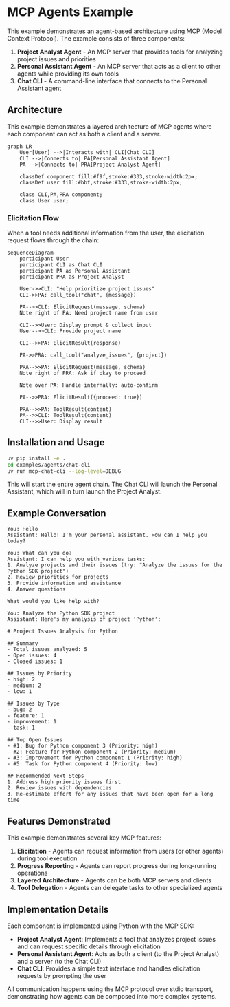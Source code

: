# MCP Agents Example

This example demonstrates an agent-based architecture using MCP (Model Context Protocol). The example consists of three components:

1. **Project Analyst Agent** - An MCP server that provides tools for analyzing project issues and priorities
2. **Personal Assistant Agent** - An MCP server that acts as a client to other agents while providing its own tools
3. **Chat CLI** - A command-line interface that connects to the Personal Assistant agent

## Architecture

This example demonstrates a layered architecture of MCP agents where each component can act as both a client and a server.

```mermaid
graph LR
    User[User] -->|Interacts with| CLI[Chat CLI]
    CLI -->|Connects to| PA[Personal Assistant Agent]
    PA -->|Connects to| PRA[Project Analyst Agent]
    
    classDef component fill:#f9f,stroke:#333,stroke-width:2px;
    classDef user fill:#bbf,stroke:#333,stroke-width:2px;
    
    class CLI,PA,PRA component;
    class User user;
```

### Elicitation Flow

When a tool needs additional information from the user, the elicitation request flows through the chain:

```mermaid
sequenceDiagram
    participant User
    participant CLI as Chat CLI
    participant PA as Personal Assistant
    participant PRA as Project Analyst
    
    User->>CLI: "Help prioritize project issues"
    CLI->>PA: call_tool("chat", {message})
    
    PA-->>CLI: ElicitRequest(message, schema)
    Note right of PA: Need project name from user
    
    CLI-->>User: Display prompt & collect input
    User-->>CLI: Provide project name
    
    CLI-->>PA: ElicitResult(response)
    
    PA->>PRA: call_tool("analyze_issues", {project})
    
    PRA-->>PA: ElicitRequest(message, schema)
    Note right of PRA: Ask if okay to proceed
    
    Note over PA: Handle internally: auto-confirm
    
    PA-->>PRA: ElicitResult({proceed: true})
    
    PRA-->>PA: ToolResult(content)
    PA-->>CLI: ToolResult(content)
    CLI-->>User: Display result
```

## Installation and Usage

```bash
uv pip install -e .
cd examples/agents/chat-cli
uv run mcp-chat-cli --log-level=DEBUG
```

This will start the entire agent chain. The Chat CLI will launch the Personal Assistant, which will in turn launch the Project Analyst.

## Example Conversation

```
You: Hello
Assistant: Hello! I'm your personal assistant. How can I help you today?

You: What can you do?
Assistant: I can help you with various tasks:
1. Analyze projects and their issues (try: "Analyze the issues for the Python SDK project")
2. Review priorities for projects
3. Provide information and assistance
4. Answer questions

What would you like help with?

You: Analyze the Python SDK project
Assistant: Here's my analysis of project 'Python':

# Project Issues Analysis for Python

## Summary
- Total issues analyzed: 5
- Open issues: 4
- Closed issues: 1

## Issues by Priority
- high: 2
- medium: 2
- low: 1

## Issues by Type
- bug: 2
- feature: 1
- improvement: 1
- task: 1

## Top Open Issues
- #1: Bug for Python component 3 (Priority: high)
- #2: Feature for Python component 2 (Priority: medium)
- #3: Improvement for Python component 1 (Priority: high)
- #5: Task for Python component 4 (Priority: low)

## Recommended Next Steps
1. Address high priority issues first
2. Review issues with dependencies
3. Re-estimate effort for any issues that have been open for a long time
```

## Features Demonstrated

This example demonstrates several key MCP features:

1. **Elicitation** - Agents can request information from users (or other agents) during tool execution
2. **Progress Reporting** - Agents can report progress during long-running operations
3. **Layered Architecture** - Agents can be both MCP servers and clients
4. **Tool Delegation** - Agents can delegate tasks to other specialized agents

## Implementation Details

Each component is implemented using Python with the MCP SDK:

- **Project Analyst Agent**: Implements a tool that analyzes project issues and can request specific details through elicitation
- **Personal Assistant Agent**: Acts as both a client (to the Project Analyst) and a server (to the Chat CLI)
- **Chat CLI**: Provides a simple text interface and handles elicitation requests by prompting the user

All communication happens using the MCP protocol over stdio transport, demonstrating how agents can be composed into more complex systems.